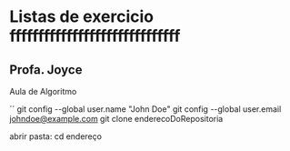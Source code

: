 # Listas de exercicio ffffffffffffffffffffffffffffff
## Profa. Joyce
Aula de Algoritmo

´´
git config --global user.name "John Doe"
git config --global user.email johndoe@example.com
git clone enderecoDoRepositoria

abrir pasta: cd endereço
